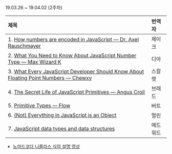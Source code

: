 19.03.26 ~ 19.04.02 (2주차)

| 제목 | 번역자 |
|:--------|:----|
| 1. [How numbers are encoded in JavaScript — Dr. Axel Rauschmayer](https://github.com/Lee-hyuna/33-js-concepts-kr/wiki/yongkwan-02) | 제이크 |
| 2. [What You Need to Know About JavaScript Number Type — Max Wizard K](https://github.com/Lee-hyuna/33-js-concepts-kr/wiki/%E1%84%8C%E1%85%A1%E1%84%87%E1%85%A1%E1%84%89%E1%85%B3%E1%84%8F%E1%85%B3%E1%84%85%E1%85%B5%E1%86%B8%E1%84%90%E1%85%B3-Number-type%E1%84%8B%E1%85%A6-%E1%84%83%E1%85%A2%E1%84%92%E1%85%A2-%E1%84%8B%E1%85%A1%E1%86%AF%E1%84%8B%E1%85%A1%E1%84%8B%E1%85%A3-%E1%84%92%E1%85%A1%E1%86%AF-%E1%84%80%E1%85%A5%E1%86%BA%E1%84%83%E1%85%B3%E1%86%AF) | 디아 |
| 3. [What Every JavaScript Developer Should Know About Floating Point Numbers — Chewxy](https://github.com/Lee-hyuna/33-js-concepts-kr/wiki/%EB%AA%A8%EB%93%A0-%EC%9E%90%EB%B0%94%EC%8A%A4%ED%81%AC%EB%A6%BD%ED%8A%B8-%EA%B0%9C%EB%B0%9C%EC%9E%90%EA%B0%80-%EC%95%8C%EC%95%84%EC%95%BC%ED%95%98%EB%8A%94-%EB%B6%80%EB%8F%99%EC%86%8C%EC%88%98%EC%A0%90) | 스칼렛 |
| 4. [The Secret Life of JavaScript Primitives — Angus Croll](https://github.com/Lee-hyuna/33-js-concepts-kr/wiki/%EC%9B%90%EC%8B%9C-%EC%9E%90%EB%B0%94%EC%8A%A4%ED%81%AC%EB%A6%BD%ED%8A%B8%EC%9D%98-%EB%B9%84%EB%B0%80%EC%8A%A4%EB%9F%B0-%EC%82%B6) | 브래드 |
| 5. [Primitive Types — Flow](https://github.com/Lee-hyuna/33-js-concepts-kr/wiki/Primitive-Types-%E2%80%94-Flow) | 버트 |
| 6. [(Not) Everything in JavaScript is an Object](https://github.com/Lee-hyuna/33-js-concepts-kr/wiki/Javascript-의-모든것은-Object-이다.%3F-아니다.%3F.md) | 멀린 |
| 7. [JavaScript data types and data structures](https://github.com/Lee-hyuna/33-js-concepts-kr/wiki/JavaScript-%EB%8D%B0%EC%9D%B4%ED%84%B0-%EC%9C%A0%ED%98%95-%EB%B0%8F-%EB%8D%B0%EC%9D%B4%ED%84%B0-%EA%B5%AC%EC%A1%B0) | 에드워드 |

- [노마드코더 니콜라스 식의 설명 영상](https://www.youtube.com/watch?v=IMyvCJKZSL8)